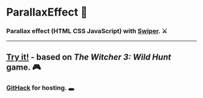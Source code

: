 # ParallaxEffect :sparkler:
### Parallax effect (HTML CSS JavaScript) with [Swiper](https://swiperjs.com). :crossed_swords:
---
## [Try it!](https://rawcdn.githack.com/1Alex4949031/ParallaxEffect/95989cd8385f1cdfe85780d7f25a5d7bf4d5681c/index.html) - based on ***The Witcher 3: Wild Hunt*** game. :video_game:
### [GitHack](raw.githack.com) for hosting. :hole:
